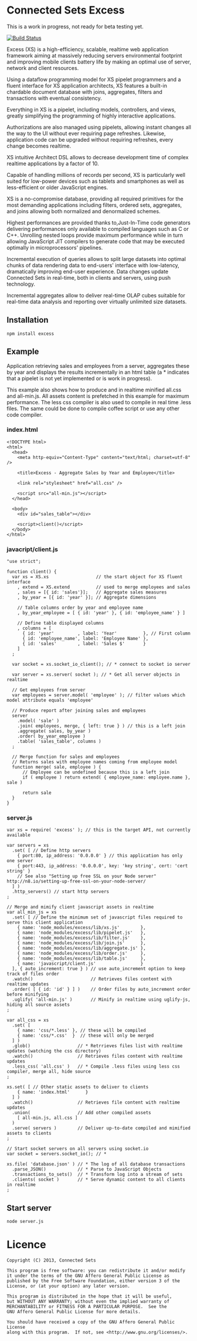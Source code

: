 # Connected Sets Excess

This is a work in progress, not ready for beta testing yet.

[![Build Status](https://travis-ci.org/ConnectedSets/ConnectedSets.png?branch=master)](https://travis-ci.org/ConnectedSets/ConnectedSets)

Excess (XS) is a high-efficiency, scalable, realtime web application framework aiming at massively reducing servers
environmental footprint and improving mobile clients battery life by making an optimal use of server, network and client
resources.

Using a dataflow programming model for XS pipelet programmers and a fluent interface for XS application architects, XS
features a built-in chardable document database with joins, aggregates, filters and transactions with eventual
consistency.

Everything in XS is a pipelet, including models, controllers, and views, greatly simplifying the programming of highly
interactive applications.

Authorizations are also managed using pipelets, allowing instant changes all the way to the UI without ever requiring
page refreshes. Likewise, application code can be upgraded without requiring refreshes, every change becomes realtime.

XS intuitive Architect DSL allows to decrease development time of complex realtime applications by a factor of 10.

Capable of handling millions of records per second, XS is particularly well suited for low-power devices such as
tablets and smartphones as well as less-efficient or older JavaScript engines.

XS is a no-compromise database, providing all required primitives for the most demanding applications including
filters, ordered sets, aggregates, and joins allowing both normalized and denormalized schemes.

Highest performances are provided thanks to,Just-In-Time code generators delivering performances only available to
compiled languages such as C or C++. Unrolling nested loops provide maximum performance while in turn allowing
JavaScript JIT compilers to generate code that may be executed optimally in microprocessors' pipelines.

Incremental execution of queries allows to split large datasets into optimal chunks of data rendering data to
end-users' interface with low-latency, dramatically improving end-user experience. Data changes update Connected
Sets in real-time, both in clients and servers, using push technology.

Incremental aggregates allow to deliver real-time OLAP cubes suitable for real-time data analysis and reporting
over virtually unlimited size datasets.

## Installation

    npm install excess

## Example

Application retrieving sales and employees from a server, aggregates these by year and displays the results
incrementally in an html table (a * indicates that a pipelet is not yet implemented or is work in progress).

This example also shows how to produce and in realtime minified all.css and all-min.js. All assets content
is prefetched in this example for maximum performance. The less css compiler is also used to compile in real
time .less files. The same could be done to compile coffee script or use any other code compiler.

### index.html

    <!DOCTYPE html>
    <html>
      <head>
        <meta http-equiv="Content-Type" content="text/html; charset=utf-8" />
        
        <title>Excess - Aggregate Sales by Year and Employee</title>
        
        <link rel="stylesheet" href="all.css" />
        
        <script src="all-min.js"></script>
      </head>
      
      <body>
        <div id="sales_table"></div>
        
        <script>client()</script>
      </body>
    </html>

### javacript/client.js

    "use strict";
    
    function client() {
      var xs = XS.xs                  // the start object for XS fluent interface
        , extend = XS.extend          // used to merge employees and sales
        , sales = [{ id: 'sales'}];   // Aggregate sales measures
        , by_year = [{ id: 'year' }]; // Aggregate dimensions
        
        // Table columns order by year and employee name
        , by_year_employee = [ { id: 'year' }, { id: 'employee_name' } ]
        
        // Define table displayed columns
        , columns = [
          { id: 'year'         , label: 'Year'          }, // First column
          { id: 'employee_name', label: 'Employee Name' },
          { id: 'sales'        , label: 'Sales $'       }
        ]
      ;
      
      var socket = xs.socket_io_client(); // * connect to socket io server
      
      var server = xs.server( socket ); // * Get all server objects in realtime
      
      // Get employees from server
      var employees = server.model( 'employee' ); // filter values which model attribute equals 'employee'
      
      // Produce report after joining sales and employees
      server
        .model( 'sale' )
        .join( employees, merge, { left: true } ) // this is a left join
        .aggregate( sales, by_year )
        .order( by_year_employee )
        .table( 'sales_table', columns )
      ;
      
      // Merge function for sales and employees
      // Returns sales with employee names coming from employee model
      function merge( sale, employee ) {
          // Employee can be undefined because this is a left join
          if ( employee ) return extend( { employee_name: employee.name }, sale )
          
          return sale
      }
    }

### server.js

    var xs = require( 'excess' ); // this is the target API, not currently available
    
    var servers = xs
      .set( [ // Define http servers
        { port:80, ip_address: '0.0.0.0' } // this application has only one server
        { port:443, ip_address: '0.0.0.0', key: 'key string', cert: 'cert string' }
        // See also "Setting up free SSL on your Node server" http://n8.io/setting-up-free-ssl-on-your-node-server/
      ] )
      .http_servers() // start http servers
    ;
    
    // Merge and mimify client javascript assets in realtime
    var all_min_js = xs
      .set( [ // Define the minimum set of javascript files required to serve this client application
        { name: 'node_modules/excess/lib/xs.js'        },
        { name: 'node_modules/excess/lib/pipelet.js'   },
        { name: 'node_modules/excess/lib/filter.js'    },
        { name: 'node_modules/excess/lib/join.js'      },
        { name: 'node_modules/excess/lib/aggregate.js' },
        { name: 'node_modules/excess/lib/order.js'     },
        { name: 'node_modules/excess/lib/table.js'     },
        { name: 'javascript/client.js'                 }
      ], { auto_increment: true } ) // use auto_increment option to keep track of files order
      .watch()                      // Retrieves files content with realtime updates
      .order( [ { id: 'id' } ] )    // Order files by auto_increment order before minifying
      .uglify( 'all-min.js' )       // Minify in realtime using uglify-js, hiding all source assets
    ;
    
    var all_css = xs
      .set( [
        { name: 'css/*.less' }, // these will be compiled
        { name: 'css/*.css'  }  // these will only be merged
      ] )
      .glob()                  // * Retrrieves files list with realtime updates (watching the css directory)
      .watch()                 // Retrieves files content with realtime updates
      .less_css( 'all.css' )   // * Compile .less files using less css compiler, merge all, hide source
    ;
    
    xs.set( [ // Other static assets to deliver to clients
        { name: 'index.html'      }
      ] )
      .watch()                 // Retrieves file content with realtime updates
      .union(                  // Add other compiled assets
        [ all-min.js, all.css ]
      )
      .serve( servers )        // Deliver up-to-date compiled and mimified assets to clients
    ;
    
    // Start socket servers on all servers using socket.io
    var socket = servers.socket_io(); // *
    
    xs.file( 'database.json' ) // * The log of all database transactions
      .parse_JSON()            // * Parse to JavaScript Objects
      .transactions_to_sets()  // * Transform log into a stream of sets
      .clients( socket )       // * Serve dynamic content to all clients in realtime
    ;

## Start server

    node server.js
    
# Licence

    Copyright (C) 2013, Connected Sets

    This program is free software: you can redistribute it and/or modify
    it under the terms of the GNU Affero General Public License as
    published by the Free Software Foundation, either version 3 of the
    License, or (at your option) any later version.

    This program is distributed in the hope that it will be useful,
    but WITHOUT ANY WARRANTY; without even the implied warranty of
    MERCHANTABILITY or FITNESS FOR A PARTICULAR PURPOSE.  See the
    GNU Affero General Public License for more details.

    You should have received a copy of the GNU Affero General Public License
    along with this program.  If not, see <http://www.gnu.org/licenses/>.
